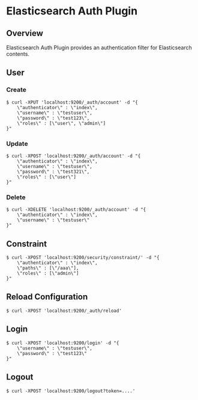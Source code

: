 Elasticsearch Auth Plugin
=========================

## Overview

Elasticsearch Auth Plugin provides an authentication filter for Elasticsearch contents.

## User

### Create

    $ curl -XPUT 'localhost:9200/_auth/account' -d "{
        \"authenticator\" : \"index\",
        \"username\" : \"testuser\",
        \"password\" : \"test123\",
        \"roles\" : [\"user\", \"admin\"]
    }"

### Update

    $ curl -XPOST 'localhost:9200/_auth/account' -d "{
        \"authenticator\" : \"index\",
        \"username\" : \"testuser\",
        \"password\" : \"test321\",
        \"roles\" : [\"user\"]
    }"

### Delete

    $ curl -XDELETE 'localhost:9200/_auth/account' -d "{
        \"authenticator\" : \"index\",
        \"username\" : \"testuser\"
    }"

## Constraint

    $ curl -XPOST 'localhost:9200/security/constraint/' -d "{
        \"authenticator\" : \"index\",
        \"paths\" : [\"/aaa\"],
        \"roles\" : [\"admin\"]
    }"

## Reload Configuration

    $ curl -XPOST 'localhost:9200/_auth/reload'

## Login


    $ curl -XPOST 'localhost:9200/login' -d "{
        \"username\" : \"testuser\",
        \"password\" : \"test123\"
    }"

## Logout


    $ curl -XPOST 'localhost:9200/logout?token=....'



